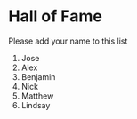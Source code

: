# Hall of Fame
Please add your name to this list

1. Jose
2. Alex
3. Benjamin
4. Nick
5. Matthew
6. Lindsay
